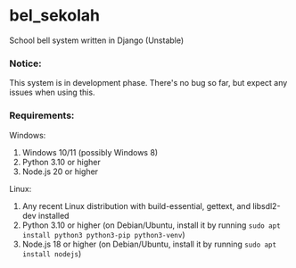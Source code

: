 # bel_sekolah
School bell system written in Django (Unstable)

### Notice:
This system is in development phase. There's no bug so far, but expect any issues when using this.

### Requirements:
Windows:
1. Windows 10/11 (possibly Windows 8)
2. Python 3.10 or higher
3. Node.js 20 or higher

Linux:
1. Any recent Linux distribution with build-essential, gettext, and libsdl2-dev installed
2. Python 3.10 or higher (on Debian/Ubuntu, install it by running `sudo apt install python3 python3-pip python3-venv`)
3. Node.js 18 or higher (on Debian/Ubuntu, install it by running `sudo apt install nodejs`)

